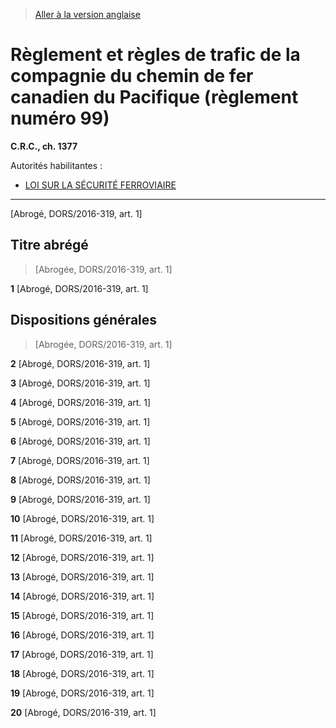 > [Aller à la version anglaise](/en/Regulations/Consolidated%20Regulations%20of%20Canada/1301-1400/C.R.C.,%20c.%201377.md)

# Règlement et règles de trafic de la compagnie du chemin de fer canadien du Pacifique (règlement numéro 99)

**C.R.C., ch. 1377**

Autorités habilitantes : 
- [LOI SUR LA SÉCURITÉ FERROVIAIRE](/fr/Lois/Lois%20du%20Canada/1985/ch.%2032%20(4e%20suppl.).md)

----------


[Abrogé, DORS/2016-319, art. 1]



## Titre abrégé
> [Abrogée, DORS/2016-319, art. 1]



**1** [Abrogé, DORS/2016-319, art. 1]




## Dispositions générales
> [Abrogée, DORS/2016-319, art. 1]



**2** [Abrogé, DORS/2016-319, art. 1]



**3** [Abrogé, DORS/2016-319, art. 1]



**4** [Abrogé, DORS/2016-319, art. 1]



**5** [Abrogé, DORS/2016-319, art. 1]



**6** [Abrogé, DORS/2016-319, art. 1]



**7** [Abrogé, DORS/2016-319, art. 1]



**8** [Abrogé, DORS/2016-319, art. 1]



**9** [Abrogé, DORS/2016-319, art. 1]



**10** [Abrogé, DORS/2016-319, art. 1]



**11** [Abrogé, DORS/2016-319, art. 1]



**12** [Abrogé, DORS/2016-319, art. 1]



**13** [Abrogé, DORS/2016-319, art. 1]



**14** [Abrogé, DORS/2016-319, art. 1]



**15** [Abrogé, DORS/2016-319, art. 1]



**16** [Abrogé, DORS/2016-319, art. 1]



**17** [Abrogé, DORS/2016-319, art. 1]



**18** [Abrogé, DORS/2016-319, art. 1]



**19** [Abrogé, DORS/2016-319, art. 1]



**20** [Abrogé, DORS/2016-319, art. 1]



